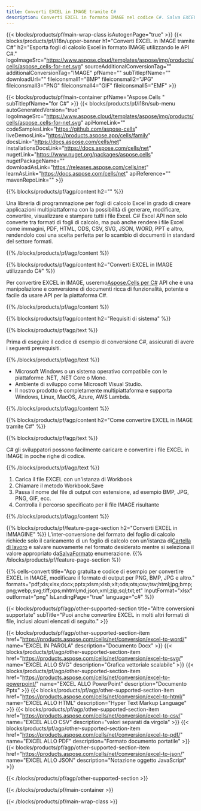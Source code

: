 ```yaml
---
title: Converti EXCEL in IMAGE tramite C#
description: Converti EXCEL in formato IMAGE nel codice C#. Salva EXCEL come IMAGE utilizzando C#.
---
```

{{< blocks/products/pf/main-wrap-class isAutogenPage="true" >}}
{{< blocks/products/pf/i18n/upper-banner h1="Converti EXCEL in IMAGE tramite C#" h2="Esporta fogli di calcolo Excel in formato IMAGE utilizzando le API C#." logoImageSrc="https://www.aspose.cloud/templates/aspose/img/products/cells/aspose_cells-for-net.svg" sourceAdditionalConversionTag="" additionalConversionTag="IMAGE" pfName="" subTitlepfName="" downloadUrl="" fileiconsmall1="BMP" fileiconsmall2="JPG" fileiconsmall3="PNG" fileiconsmall4="GIF" fileiconsmall5="EMF" >}}

{{< blocks/products/pf/main-container pfName="Aspose.Cells " subTitlepfName="for C#" >}}
{{< blocks/products/pf/i18n/sub-menu autoGeneratedVersion="true" logoImageSrc="https://www.aspose.cloud/templates/aspose/img/products/cells/aspose_cells-for-net.svg" apiHomeLink="" codeSamplesLink="https://github.com/aspose-cells" liveDemosLink="https://products.aspose.app/cells/family" docsLink="https://docs.aspose.com/cells/net" installationsDocsLink="https://docs.aspose.com/cells/net" nugetLink="https://www.nuget.org/packages/aspose.cells" nugetPackageName="" downloadAsLink="https://releases.aspose.com/cells/net" learnAsLink="https://docs.aspose.com/cells/net" apiReference="" mavenRepoLink="" >}}

{{% blocks/products/pf/agp/content h2="" %}}

 Una libreria di programmazione per fogli di calcolo Excel in grado di creare applicazioni multipiattaforma con la possibilità di generare, modificare, convertire, visualizzare e stampare tutti i file Excel. C# Excel API non solo converte tra formati di fogli di calcolo, ma può anche rendere i file Excel come immagini, PDF, HTML, ODS, CSV, SVG, JSON, WORD, PPT e altro, rendendolo così una scelta perfetta per lo scambio di documenti in standard del settore formati.

{{% /blocks/products/pf/agp/content %}}

{{% blocks/products/pf/agp/content h2="Converti EXCEL in IMAGE utilizzando C#" %}}

 Per convertire EXCEL in IMAGE, useremo[Aspose.Cells per C#](https://products.aspose.com/cells/net) API che è una manipolazione e conversione di documenti ricca di funzionalità, potente e facile da usare API per la piattaforma C#.

{{% /blocks/products/pf/agp/content %}}


{{% blocks/products/pf/agp/content h2="Requisiti di sistema" %}}

{{% blocks/products/pf/agp/text %}}

 Prima di eseguire il codice di esempio di conversione C#, assicurati di avere i seguenti prerequisiti.
 
{{% /blocks/products/pf/agp/text %}}

-  Microsoft Windows o un sistema operativo compatibile con le piattaforme .NET, .NET Core o Mono.
-  Ambiente di sviluppo come Microsoft Visual Studio.
-  Il nostro prodotto è completamente multipiattaforma e supporta Windows, Linux, MacOS, Azure, AWS Lambda.

{{% /blocks/products/pf/agp/content %}}

{{% blocks/products/pf/agp/content h2="Come convertire EXCEL in IMAGE tramite C#" %}}

{{% blocks/products/pf/agp/text %}}

 C# gli sviluppatori possono facilmente caricare e convertire i file EXCEL in IMAGE in poche righe di codice.

{{% /blocks/products/pf/agp/text %}}

1.  Carica il file EXCEL con un'istanza di Workbook
1.  Chiamare il metodo Workbook.Save
1.  Passa il nome del file di output con estensione, ad esempio BMP, JPG, PNG, GIF, ecc.
1.  Controlla il percorso specificato per il file IMAGE risultante

{{% /blocks/products/pf/agp/content %}}


{{% blocks/products/pf/feature-page-section h2="Converti EXCEL in IMMAGINE" %}}
 L'inter-conversione del formato del foglio di calcolo richiede solo il caricamento di un foglio di calcolo con un'istanza di[Cartella di lavoro](https://reference.aspose.com/cells/net/aspose.cells/workbook) e salvare nuovamente nel formato desiderato mentre si seleziona il valore appropriato da[SalvaFormato](https://reference.aspose.com/cells/net/aspose.cells/saveformat) enumerazione.
{{% /blocks/products/pf/feature-page-section %}}


{{% cells-convert title="App gratuita e codice di esempio per convertire EXCEL in IMAGE, modificare il formato di output per PNG, BMP, JPG e altro." formats="pdf;xls;xlsx;docx;pptx;xlsm;xlsb;xlt;ods;ots;csv;tsv;html;jpg;bmp;png;webp;svg;tiff;xps;mhtml;md;json;xml;zip;sql;txt;et" InputFormat="xlsx" outformat="png" IsLandingPage="true" language="c#" %}}
 


{{< blocks/products/pf/agp/other-supported-section title="Altre conversioni supportate" subTitle="Puoi anche convertire EXCEL in molti altri formati di file, inclusi alcuni elencati di seguito." >}}

{{< blocks/products/pf/agp/other-supported-section-item href="https://products.aspose.com/cells/net/conversion/excel-to-word/" name="EXCEL IN PAROLA" description="Documento Docx" >}}
{{< blocks/products/pf/agp/other-supported-section-item href="https://products.aspose.com/cells/net/conversion/excel-to-svg/" name="EXCEL ALLO SVG" description="Grafica vettoriale scalabile" >}}
{{< blocks/products/pf/agp/other-supported-section-item href="https://products.aspose.com/cells/net/conversion/excel-to-powerpoint/" name="EXCEL ALLO PowerPoint" description="Documento Pptx" >}}
{{< blocks/products/pf/agp/other-supported-section-item href="https://products.aspose.com/cells/net/conversion/excel-to-html/" name="EXCEL ALLO HTML" description="Hyper Text Markup Language" >}}
{{< blocks/products/pf/agp/other-supported-section-item href="https://products.aspose.com/cells/net/conversion/excel-to-csv/" name="EXCEL ALLO CSV" description="valori separati da virgola" >}}
{{< blocks/products/pf/agp/other-supported-section-item href="https://products.aspose.com/cells/net/conversion/excel-to-pdf/" name="EXCEL ALLO PDF" description="Formato documento portatile" >}}
{{< blocks/products/pf/agp/other-supported-section-item href="https://products.aspose.com/cells/net/conversion/excel-to-json/" name="EXCEL ALLO JSON" description="Notazione oggetto JavaScript" >}}

{{< /blocks/products/pf/agp/other-supported-section >}}

{{< /blocks/products/pf/main-container >}}
    
{{< /blocks/products/pf/main-wrap-class >}}
